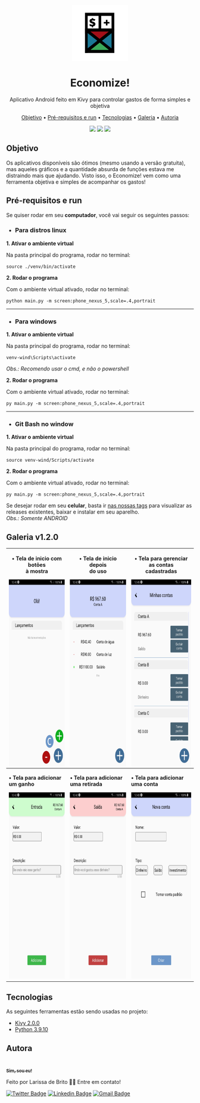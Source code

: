 <div align='center'>
 <img src='.imagens/icone.png' width=150>
</div>
<h1 align="center">Economize!</h1>
<p align="center">Aplicativo Android feito em Kivy para controlar gastos de forma simples e objetiva</p>


<p align="center">
 <a href="#objetivo">Objetivo</a> •
 <a href="#requisitos">Pré-requisitos e run</a> • 
 <a href="#tecnologias">Tecnologias</a> • 
 <a href="#galeria">Galeria</a> • 
 <a href="#autor">Autoria</a>
</p>

<div align='center'>
  <img src='https://img.shields.io/static/v1?label=version&message=v1.2.0&color=brightgreen&style=flat-square'> 
  <img src='https://img.shields.io/static/v1?label=license&message=GPL_3.0&color=orange&style=flat-square'>
  <img src='https://img.shields.io/static/v1?label=status&message=Em_andamento&color=informational&style=flat-square'>
</div>

<h2 id='objetivo'>Objetivo</h2>
Os aplicativos disponíveis são ótimos (mesmo usando a versão gratuita), mas aqueles gráficos e a quantidade absurda de funções estava me distraindo mais que ajudando. Visto isso, o Economize! vem como uma ferramenta objetiva e simples de acompanhar os gastos!

<h2 id='requisitos'> Pré-requisitos e run </h2>

Se quiser rodar em seu **computador**, você vai seguir os seguintes passos:

* <h3>Para distros linux</h3>

**1. Ativar o ambiente virtual**

  Na pasta principal do programa, rodar no terminal: 

  ```
  source ./venv/bin/activate
  ```
  
**2. Rodar o programa**

  Com o ambiente virtual ativado, rodar no terminal:

  ```
  python main.py -m screen:phone_nexus_5,scale=.4,portrait
  ```
  
<hr>

* <h3>Para windows</h3>

**1. Ativar o ambiente virtual**

  Na pasta principal do programa, rodar no terminal: 

  ```
  venv-wind\Scripts\activate
  ```  
  *Obs.: Recomendo usar o cmd, e não o powershell*
  
**2. Rodar o programa**

  Com o ambiente virtual ativado, rodar no terminal:

  ```
  py main.py -m screen:phone_nexus_5,scale=.4,portrait
  ```
  
<hr>

* <h3>Git Bash no window</h3>

**1. Ativar o ambiente virtual**

  Na pasta principal do programa, rodar no terminal: 

  ```
  source venv-wind/Scripts/activate
  ```
  
**2. Rodar o programa**

  Com o ambiente virtual ativado, rodar no terminal:

  ```
  py main.py -m screen:phone_nexus_5,scale=.4,portrait
  ```
  
Se desejar rodar em seu **celular**, basta ir [nas nossas tags](https://github.com/laribrito/Economize/releases) para visualizar as releases existentes, baixar e instalar em seu aparelho.
<br> *Obs.: Somente ANDROID*

<h2 id='galeria'>Galeria v1.2.0</h2>

|<p>• Tela de inicio com botões<br>à mostra</p> <img src='.imagens/inicio.jpg'   height='500'>|<p>• Tela de inicio depois<br>do uso</p> <img src='.imagens/inicio02.jpg' height='500'>| <p>• Tela para gerenciar as contas<br>cadastradas</p> <img src='.imagens/contas.jpg'   height='500'> |
|----------------|-------------------------------|-----------------------------|
|<p><b>• Tela para adicionar um ganho</b></p> <img src='.imagens/ganho.jpg'    height='500'>| <p><b>• Tela para adicionar uma retirada</b></p> <img src='.imagens/retirada.jpg' height='500'> | <p><b>• Tela para adicionar uma conta</b></p> <img src='.imagens/conta.jpg' height='500'>|


<h2 id='tecnologias'>Tecnologias</h2>

As seguintes ferramentas estão sendo usadas no projeto:

- [Kivy 2.0.0](https://kivy.org/#home)
- [Python 3.9.10](https://www.python.org/)


<h2 id='autor'> Autora </h2>
<a href="https://github.com/laribrito">
 <img style="border-radius: 50%;" src="https://avatars.githubusercontent.com/laribrito" width="100px;" alt=""/>
 <br />
 <sub><b>Sim, sou eu!</b></sub></a>


Feito por Larissa de Brito 👋🏽 Entre em contato!

[![Twitter Badge](https://img.shields.io/badge/-@laribrit0-1ca0f1?style=flat-square&labelColor=1ca0f1&logo=twitter&logoColor=white&link=https://twitter.com/laribrit0)](https://twitter.com/laribrit0) 
[![Linkedin Badge](https://img.shields.io/badge/-Larissa-blue?style=flat-square&logo=Linkedin&logoColor=white&link=https://www.linkedin.com/in/larissa-brit0/)](https://www.linkedin.com/in/larissa-brit0/) 
[![Gmail Badge](https://img.shields.io/badge/-lary.29.ds@gmail.com-c14438?style=flat-square&logo=Gmail&logoColor=white&link=mailto:lary.29.ds@gmail.com)](mailto:lary.29.ds@gmail.com)
